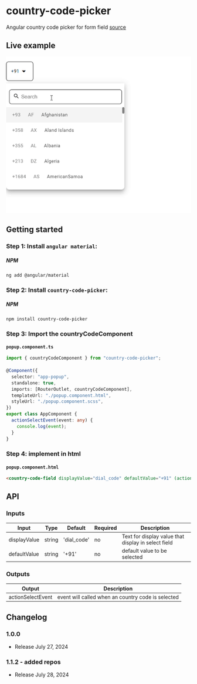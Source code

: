 # country-code-picker

Angular country code picker for form field [source](https://github.com/venkatesh-babu/country-code-picker.git)

## Live example

<img src="src/assets/sample.gif" alt="Live example"> </a>

## Getting started

### Step 1: Install `angular material`:

##### NPM

```shell
ng add @angular/material
```

### Step 2: Install `country-code-picker`:

##### NPM

```shell
npm install country-code-picker
```

### Step 3: Import the countryCodeComponent

**`popup.component.ts`**

```typescript
import { countryCodeComponent } from "country-code-picker";

@Component({
  selector: "app-popup",
  standalone: true,
  imports: [RouterOutlet, countryCodeComponent],
  templateUrl: "./popup.component.html",
  styleUrl: "./popup.component.scss",
})
export class AppComponent {
  actionSelectEvent(event: any) {
    console.log(event);
  }
}
```

### Step 4: implement in html

**`popup.component.html`**

```html
<country-code-field displayValue="dial_code" defaultValue="+91" (actionSelectEvent)="actionSelectEvent($event)"></country-code-field>
```

## API

### Inputs

| Input        | Type   | Default     | Required | Description                                         |
| ------------ | ------ | ----------- | -------- | --------------------------------------------------- |
| displayValue | string | 'dial_code' | no       | Text for display value that display in select field |
| defaultValue | string | '+91'       | no       | default value to be selected                        |

### Outputs

| Output            | Description                                        |
| ----------------- | -------------------------------------------------- |
| actionSelectEvent | event will called when an country code is selected |

## Changelog

### 1.0.0

- Release July 27, 2024

### 1.1.2 - added repos

- Release July 28, 2024
